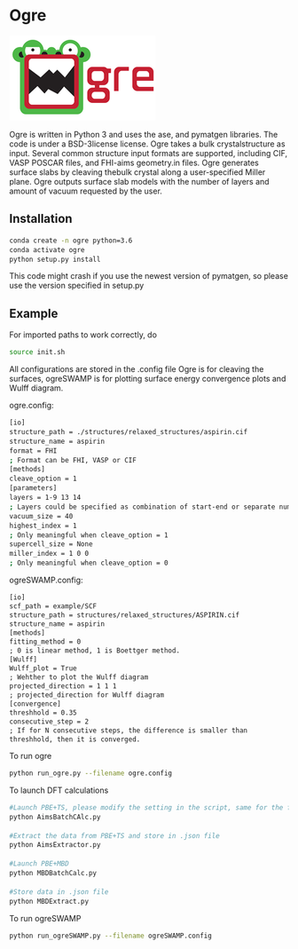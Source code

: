 # Ogre 
<img src="imgs/logo.png" alt="logo" align="bottom">

Ogre is written in Python 3 and uses  the  ase, and  pymatgen libraries.   The  code  is under a BSD-3license license.  Ogre takes a bulk crystalstructure as input. Several common structure input formats are supported, including CIF, VASP POSCAR files, and FHI-aims geometry.in files. Ogre generates surface slabs by cleaving thebulk crystal along a user-specified Miller plane. Ogre outputs surface slab models with the number of layers and amount of vacuum requested by the user. 
## Installation
```bash
conda create -n ogre python=3.6
conda activate ogre
python setup.py install
```
This code might crash if you use the newest version of pymatgen, so please use the version specified in setup.py

## Example

For imported paths to work correctly, do
```bash
source init.sh
```

All configurations are stored in the .config file
Ogre is for cleaving the surfaces, ogreSWAMP is for plotting surface energy convergence plots and Wulff diagram.


ogre.config:


```bash
[io]
structure_path = ./structures/relaxed_structures/aspirin.cif
structure_name = aspirin
format = FHI
; Format can be FHI, VASP or CIF
[methods]
cleave_option = 1
[parameters]
layers = 1-9 13 14
; Layers could be specified as combination of start-end or separate numbers by space
vacuum_size = 40
highest_index = 1
; Only meaningful when cleave_option = 1
supercell_size = None
miller_index = 1 0 0
; Only meaningful when cleave_option = 0
```


ogreSWAMP.config:
```
[io]
scf_path = example/SCF
structure_path = structures/relaxed_structures/ASPIRIN.cif
structure_name = aspirin
[methods]
fitting_method = 0
; 0 is linear method, 1 is Boettger method.
[Wulff]
Wulff_plot = True
; Wehther to plot the Wulff diagram
projected_direction = 1 1 1
; projected_direction for Wulff diagram
[convergence]
threshhold = 0.35
consecutive_step = 2
; If for N consecutive steps, the difference is smaller than threshhold, then it is converged.
```

To run ogre
```bash
python run_ogre.py --filename ogre.config
```
To launch DFT calculations
```bash
#Launch PBE+TS, please modify the setting in the script, same for the following scripts.
python AimsBatchCAlc.py

#Extract the data from PBE+TS and store in .json file 
python AimsExtractor.py

#Launch PBE+MBD
python MBDBatchCalc.py

#Store data in .json file
python MBDExtract.py
```
To run ogreSWAMP
```bash
python run_ogreSWAMP.py --filename ogreSWAMP.config
```
